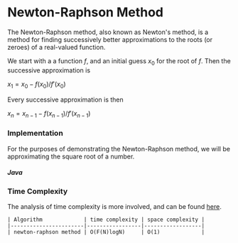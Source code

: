 # Newton-Raphson Method

The Newton-Raphson method, also known as Newton's method, is a method for finding successively 
better approximations to the roots (or zeroes) of a real-valued function.

We start with a a function $f$, and an initial guess $x_0$ for the root of $f$. Then the successive
approximation is

$x_1 = x_0 - f(x_0)/f'(x_0)$

Every successive approximation is then

$x_n = x_{n-1} - f(x_{n-1})/f'(x_{n-1})$

### Implementation

For the purposes of demonstrating the Newton-Raphson method, we will be approximating the square
root of a number.

##### Java

<script src="https://gist.github.com/eliucs/dc5734c244a2420ff55d7eaf7496c914.js"></script>

### Time Complexity

The analysis of time complexity is more involved, and can be found 
[here](http://en.citizendium.org/wiki/Newton%27s_method).

```
| Algorithm             | time complexity | space complexity |
|-----------------------|-----------------|------------------|
| newton-raphson method | O(F(N)logN)     | O(1)             |
```
